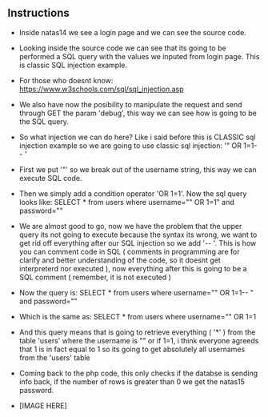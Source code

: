 ## Instructions

- Inside natas14 we see a login page and we can see the source code.
- Looking inside the source code we can see that its going to be performed a SQL query with the values we inputed from login page. This is classic SQL injection example.
- For those who doesnt know: https://www.w3schools.com/sql/sql_injection.asp
- We also have now the posibility to manipulate the request and send through GET the param 'debug', this way we can see how is going to be the SQL query.
- So what injection we can do here? Like i said before this is CLASSIC sql injection example so we are going to use classic sql injection: '" OR 1=1-- '
- First we put '"' so we break out of the username string, this way we can execute SQL code.
- Then we simply add a condition operator 'OR 1=1'. Now the sql query looks like:
SELECT * from users where username="" OR 1=1" and password=""
- We are almost good to go, now we have the problem that the upper query its not going to execute because the syntax its wrong, we want to get rid off everything after our SQL injection so we add '-- '. This is how you can comment code in SQL ( comments in programming are for clarify and better understanding of the code, so it doesnt get interpreterd nor executed ), now everything after this is going to be a SQL comment ( remember, it is not executed )
- Now the query is:
SELECT * from users where username="" OR 1=1-- " and password=""
- Which is the same as:
SELECT * from users where username="" OR 1=1

- And this query means that is going to retrieve everything ( '*' ) from the table 'users' where the username is "" or if 1=1, i think everyone agreeds that 1 is in fact equal to 1 so its going to get absolutely all usernames from the 'users' table

- Coming back to the php code, this only checks if the databse is sending info back, if the number of rows is greater than 0 we get the natas15 password.
- [IMAGE HERE]